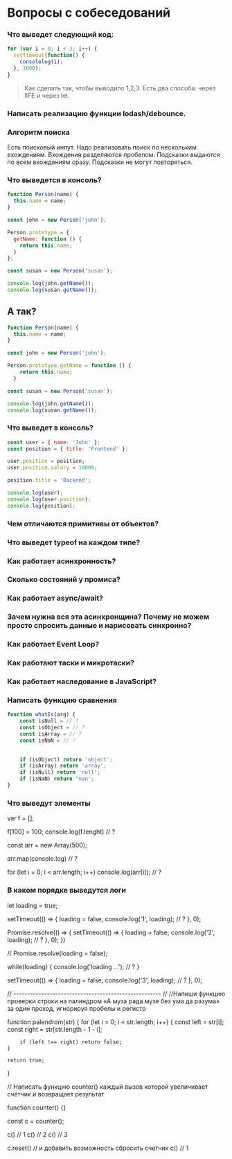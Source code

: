 # Вопросы с собеседований 

### Что выведет следующий код: 

```javascript
for (var i = 0; i < 3; i++) { 
  setTimeout(function() { 
    consolelog(i); 
  }, 1000); 
} 
```
 
> Как сделать так, чтобы выводило 1,2,3. Есть два способа: через IIFE и через let. 

### Написать реализацию функции lodash/debounce. 

### Алгоритм поиска
Есть поисковый инпут. Надо реализовать поиск по нескольким вхождениям. Вхождения разделяются пробелом. Подсказки выдаются по всем вхождениям сразу. Подсказки не могут повторяться. 

### Что выведется в консоль? 

```javascript
function Person(name) {
  this.name = name;
}

const john = new Person('john');

Person.prototype = {
  getName: function () {
    return this.name;
  }
};

const susan = new Person('susan');

console.log(john.getName());
console.log(susan.getName());
```

## А так?
```javascript
function Person(name) {
  this.name = name;
}

const john = new Person('john');

Person.prototype.getName = function () {
    return this.name;
  }

const susan = new Person('susan');

console.log(john.getName());
console.log(susan.getName());
```
### Что выведет в консоль?
```javascript
const user = { name: 'John' };
const position = { title: 'Frontend' };

user.position = position;
user.position.salary = 10000;

position.title = 'Backend';

console.log(user);
console.log(user.position);
console.log(position);
```

### Чем отличаются примитивы от объектов?
### Что выведет typeof на каждом типе?
### Как работает асинхронность?
### Сколько состояний у промиса?
### Как работает async/await?
### Зачем нужна вся эта асинхронщина? Почему не можем просто спросить данные и нарисовать синхронно?
### Как работает Event Loop?
### Как работают таски и микротаски?
### Как работает наследование в JavaScript?




### Написать функцию сравнения
```javascript
function whatIs(arg) {
    const isNull = // ?
    const isObject = // ?
    const isArray = // ?
    const isNaN = // ?
    

    if (isObject) return 'object';
    if (isArray) return 'array';
    if (isNull) return 'null';
    if (isNaN) return 'nan';
}
```

### Что выведут элементы
var f = [];

f[100] = 100;
console.log(f.lenght) // ?

const arr = new Array(500);

arr.map(console.log) // ?

for (let i = 0; i < arr.length; i++) console.log(arr[i]); // ?


### В каком порядке выведутся логи

let loading = true;

setTimeout(() => {
    loading = false;
    console.log('1', loading); // ?
}, 0);

Promise.resolve(() => {
    setTimeout(() => {
        loading = false;
        console.log('2', loading); // ?
    }, 0);
})

// Promise.resolve(loading = false);

while(loading) {
    console.log('loading ...'); // ?
}

setTimeout(() => {
    loading = false;
    console.log('3', loading); // ?
}, 0);

 
// ----------------------------------------------------- //
//Напиши функцию проверки строки на палиндром «А муза рада музе без ума да разума» за один проход, игнорируя пробелы и регистр


function palendrom(str) {
    for (let i = 0; i < str.length; i++) {
        const left = str[i];
        const right = str[str.length - 1 - i];
        
        if (left !== right) return false;
    }
    
    return true;
}



// Написать функцию counter() каждый вызов которой увеличивает счётчик и возвращает результат



function counter() {}


const c = counter();


c() // 1
c() // 2
c() // 3
    
c.reset() // и добавить возможность сбросить счетчик
c() // 1
    
    
    
    
